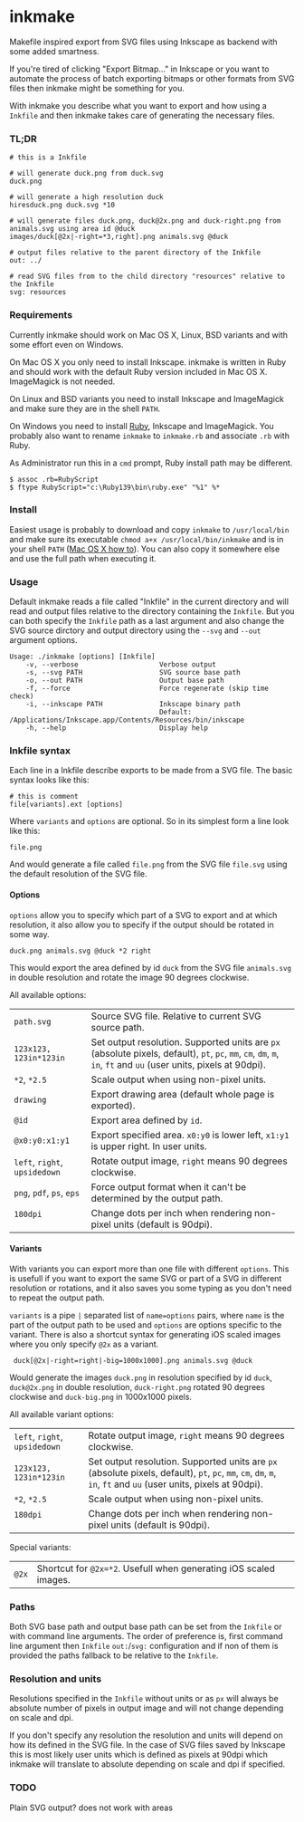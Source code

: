 inkmake
=======

Makefile inspired export from SVG files using Inkscape as backend with some added smartness.

If you're tired of clicking "Export Bitmap…" in Inkscape or you want to automate the process of batch exporting bitmaps or other formats from SVG files then inkmake might be something for you.

With inkmake you describe what you want to export and how using a `Inkfile` and then inkmake takes care of generating the necessary files.

### TL;DR

    # this is a Inkfile

    # will generate duck.png from duck.svg
    duck.png

    # will generate a high resolution duck
    hiresduck.png duck.svg *10

    # will generate files duck.png, duck@2x.png and duck-right.png from animals.svg using area id @duck
    images/duck[@2x|-right=*3,right].png animals.svg @duck

    # output files relative to the parent directory of the Inkfile
    out: ../

    # read SVG files from to the child directory "resources" relative to the Inkfile
    svg: resources
    
### Requirements

Currently inkmake should work on Mac OS X, Linux, BSD variants and with some effort even on Windows.

On Mac OS X you only need to install Inkscape. inkmake is written in Ruby and should work with the default Ruby version included in Mac OS X. ImageMagick is not needed.

On Linux and BSD variants you need to install Inkscape and ImageMagick and make sure they are in the shell `PATH`.

On Windows you need to install [Ruby](http://rubyinstaller.org), Inkscape and ImageMagick. You probably also want to rename `inkmake` to `inkmake.rb` and associate `.rb` with Ruby.

As Administrator run this in a `cmd` prompt, Ruby install path may be different.

    $ assoc .rb=RubyScript
    $ ftype RubyScript="c:\Ruby139\bin\ruby.exe" "%1" %*

### Install

Easiest usage is probably to download and copy `inkmake` to `/usr/local/bin` and make sure its executable `chmod a+x /usr/local/bin/inkmake` and is in your shell `PATH` ([Mac OS X how to](http://serverfault.com/questions/16355/how-to-set-global-path-on-os-x/277034#277034)). You can also copy it somewhere else and use the full path when executing it.

### Usage

Default inkmake reads a file called "Inkfile" in the current directory and will read and output files relative to the directory containing the `Inkfile`. But you can both specify the `Inkfile` path as a last argument and also change the SVG source dirctory and output directory using the `--svg` and `--out` argument options.


	Usage: ./inkmake [options] [Inkfile]
	    -v, --verbose                    Verbose output
	    -s, --svg PATH                   SVG source base path
	    -o, --out PATH                   Output base path
	    -f, --force                      Force regenerate (skip time check)
	    -i, --inkscape PATH              Inkscape binary path
	                                     Default: /Applications/Inkscape.app/Contents/Resources/bin/inkscape
	    -h, --help                       Display help

### Inkfile syntax

Each line in a Inkfile describe exports to be made from a SVG file. The basic syntax looks like this:

    # this is comment
    file[variants].ext [options]

Where `variants` and `options` are optional. So in its simplest form a line look like this:

    file.png

And would generate a file called `file.png` from the SVG file `file.svg` using the default resolution of the SVG file.

#### Options

`options` allow you to specify which part of a SVG to export and at which resolution, it also allow you to specify if the output should be rotated in some way.

    duck.png animals.svg @duck *2 right

This would export the area defined by id `duck` from the SVG file `animals.svg` in double resolution and rotate the image 90 degrees clockwise.

All available options:

<table>
	<tr>
		<td><code>path.svg</code></td>
		<td>Source SVG file. Relative to current SVG source path.</td>
	</tr>
	<tr>
		<td><code>123x123, 123in*123in</code></td>
		<td>Set output resolution. Supported units are
			<code>px</code> (absolute pixels, default), 
			<code>pt</code>, 
 			<code>pc</code>, 
 		   	<code>mm</code>, 
 		   	<code>cm</code>, 
 		   	<code>dm</code>, 
 		   	<code>m</code>, 
 		   	<code>in</code>, 
 		   	<code>ft</code> and 
 		   	<code>uu</code> (user units, pixels at 90dpi).
		</td>
	</tr>
	<tr>
		<td><code>*2</code>, <code>*2.5</code></td>
		<td>Scale output when using non-pixel units.</td>
	</tr>
	<tr>
		<td><code>drawing</code></td>
		<td>Export drawing area (default whole page is exported).</td>
	</tr>
	<tr>
		<td><code>@id</code></td>
		<td>Export area defined by <code>id</code>.</td>
	</tr>
	<tr>
		<td><code>@x0:y0:x1:y1</code></td>
		<td>Export specified area. <code>x0:y0</code> is lower left, <code>x1:y1</code> is upper right. In user units.</td>
	</tr>
	<tr>
		<td><code>left</code>, <code>right</code>, <code>upsidedown</code></td>
		<td>Rotate output image, <code>right</code> means 90 degrees clockwise.</td>
	</tr>
	<tr>
		<td><code>png</code>, <code>pdf</code>, <code>ps</code>, <code>eps</code></td>
		<td>Force output format when it can't be determined by the output path.</td>
	</tr>
	<tr>
		<td><code>180dpi</code</td>
		<td>Change dots per inch when rendering non-pixel units (default is 90dpi).</td>
	</tr>
</table>


#### Variants

With variants you can export more than one file with different `options`. This is usefull if you want to export the same SVG or part of a SVG in different resolution or rotations, and it also saves you some typing as you don't need to repeat the output path.

`variants` is a pipe `|` separated list of `name=options` pairs, where `name` is the part of the output path to be used and `options` are options specific to the variant. There is also a shortcut syntax for generating iOS scaled images where you only specify `@2x` as a variant.

     duck[@2x|-right=right|-big=1000x1000].png animals.svg @duck

Would generate the images `duck.png` in resolution specified by id `duck`, `duck@2x.png` in double resolution, `duck-right.png` rotated 90 degrees clockwise and `duck-big.png` in 1000x1000 pixels.

All available variant options:

<table>
	<tr>
		<td><code>left</code>, <code>right</code>, <code>upsidedown</code></td>
		<td>Rotate output image, <code>right</code> means 90 degrees clockwise.</td>
	</tr>
	<tr>
		<td><code>123x123, 123in*123in</code></td>
		<td>Set output resolution. Supported units are
			<code>px</code> (absolute pixels, default), 
			<code>pt</code>, 
 			<code>pc</code>, 
 		   	<code>mm</code>, 
 		   	<code>cm</code>, 
 		   	<code>dm</code>, 
 		   	<code>m</code>, 
 		   	<code>in</code>, 
 		   	<code>ft</code> and 
 		   	<code>uu</code> (user units, pixels at 90dpi).
		</td>
	</tr>
	<tr>
		<td><code>*2</code>, <code>*2.5</code></td>
		<td>Scale output when using non-pixel units.</td>
	</tr>
	<tr>
		<td><code>180dpi</code</td>
		<td>Change dots per inch when rendering non-pixel units (default is 90dpi).</td>
	</tr>
</table>

Special variants:

<table>
	<tr>
		<td><code>@2x</code></td>
		<td>Shortcut for <code>@2x=*2</code>. Usefull when generating iOS scaled images.</td>
	</tr>
</table>

### Paths

Both SVG base path and output base path can be set from the `Inkfile` or with command line arguments. The order of preference is, first command line argument then `Inkfile` `out:`/`svg:` configuration and if non of them is provided the paths fallback to be relative to the `Inkfile`.

### Resolution and units

Resolutions specified in the `Inkfile` without units or as `px` will always be absolute number of pixels in output image and will not change depending on scale and dpi.

If you don't specify any resolution the resolution and units will depend on how its defined in the SVG file. In the case of SVG files saved by Inkscape this is most likely user units which is defined as pixels at 90dpi which inkmake will translate to absolute depending on scale and dpi if specified.

### TODO

 Plain SVG output? does not work with areas
